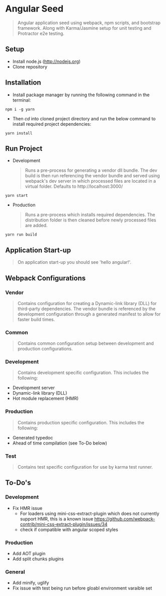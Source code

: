 # Angular Seed

> Angular application seed using webpack, npm scripts, and bootstrap framework. Along with Karma/Jasmine setup for unit testing and Protractor e2e testing.

## Setup

* Install node.js (http://nodejs.org)
* Clone repository

## Installation

* Install package manager by running the following command in the terminal:

```
npm i -g yarn
```

* Then _cd_ into cloned project directory and run the below command to install required project dependencies:

```
yarn install
```

## Run Project

* Development
  > Runs a pre-process for generating a vendor dll bundle. The dev build is then run referencing the vendor bundle and served using webpack's dev server in which processed files are located in a virtual folder. Defaults to http://localhost:3000/

```
yarn start
```

* Production
  > Runs a pre-process which installs required dependencies. The distribution folder is then cleaned before newly processed files are added.

```
yarn run build
```

## Application Start-up

> On application start-up you should see 'hello angular!'.

## Webpack Configurations

### Vendor

> Contains configuration for creating a Dynamic-link library (DLL) for third-party dependencies. The vendor bundle is referenced by the development configuration through a generated manifest to allow for faster build times.

### Common

> Contains common configuration setup between development and production configurations.

### Development

> Contains development specific configuration. This includes the following:

* Development server
* Dynamic-link library (DLL)
* Hot module replacement (HMR)

### Production

> Contains production specific configuration. This includes the following:

* Generated typedoc
* Ahead of time compilation (see To-Do below)

### Test

> Contains test specific configuration for use by karma test runner.

## To-Do's

### Development

* Fix HMR issue 
  * For loaders using mini-css-extract-plugin which does not currently support HMR, this is a known issue https://github.com/webpack-contrib/mini-css-extract-plugin/issues/34
  * check if compatible with angular scoped styles

### Production

* Add AOT plugin
* Add split chunks plugins

### General

* Add minify, uglify
* Fix issue with test being run before gloabl environment varaible set
